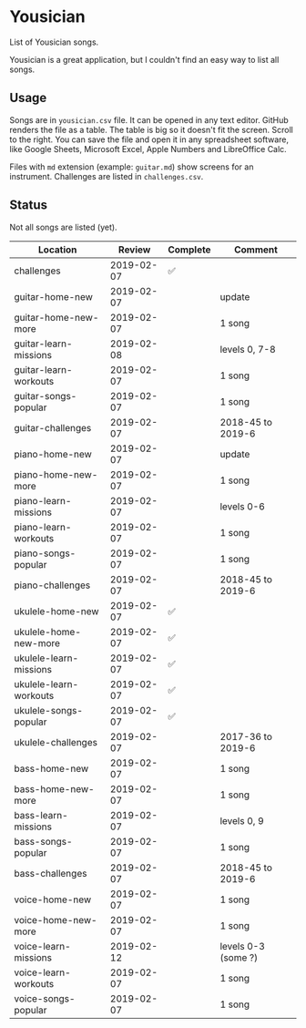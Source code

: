 # Yousician

List of Yousician songs.

Yousician is a great application, but I couldn't find an easy way to list all
songs.

## Usage

Songs are in `yousician.csv` file. It can be opened in any text editor. GitHub
renders the file as a table. The table is big so it doesn't fit the screen.
Scroll to the right. You can save the file and open it in any spreadsheet
software, like Google Sheets, Microsoft Excel, Apple Numbers and LibreOffice
Calc.

Files with `md` extension (example: `guitar.md`) show screens for an
instrument. Challenges are listed in `challenges.csv`.

## Status

Not all songs are listed (yet).

| Location               | Review     | Complete | Comment             |
| ---------------------- | ---------- | -------- | ------------------- |
| challenges             | 2019-02-07 | ✅       |                     |
| guitar-home-new        | 2019-02-07 |          | update              |
| guitar-home-new-more   | 2019-02-07 |          | 1 song              |
| guitar-learn-missions  | 2019-02-08 |          | levels 0, 7-8       |
| guitar-learn-workouts  | 2019-02-07 |          | 1 song              |
| guitar-songs-popular   | 2019-02-07 |          | 1 song              |
| guitar-challenges      | 2019-02-07 |          | 2018-45 to 2019-6   |
| piano-home-new         | 2019-02-07 |          | update              |
| piano-home-new-more    | 2019-02-07 |          | 1 song              |
| piano-learn-missions   | 2019-02-07 |          | levels 0-6          |
| piano-learn-workouts   | 2019-02-07 |          | 1 song              |
| piano-songs-popular    | 2019-02-07 |          | 1 song              |
| piano-challenges       | 2019-02-07 |          | 2018-45 to 2019-6   |
| ukulele-home-new       | 2019-02-07 | ✅       |                     |
| ukulele-home-new-more  | 2019-02-07 | ✅       |                     |
| ukulele-learn-missions | 2019-02-07 | ✅       |                     |
| ukulele-learn-workouts | 2019-02-07 | ✅       |                     |
| ukulele-songs-popular  | 2019-02-07 | ✅       |                     |
| ukulele-challenges     | 2019-02-07 |          | 2017-36 to 2019-6   |
| bass-home-new          | 2019-02-07 |          | 1 song              |
| bass-home-new-more     | 2019-02-07 |          | 1 song              |
| bass-learn-missions    | 2019-02-07 |          | levels 0, 9         |
| bass-songs-popular     | 2019-02-07 |          | 1 song              |
| bass-challenges        | 2019-02-07 |          | 2018-45 to 2019-6   |
| voice-home-new         | 2019-02-07 |          | 1 song              |
| voice-home-new-more    | 2019-02-07 |          | 1 song              |
| voice-learn-missions   | 2019-02-12 |          | levels 0-3 (some ?) |
| voice-learn-workouts   | 2019-02-07 |          | 1 song              |
| voice-songs-popular    | 2019-02-07 |          | 1 song              |
